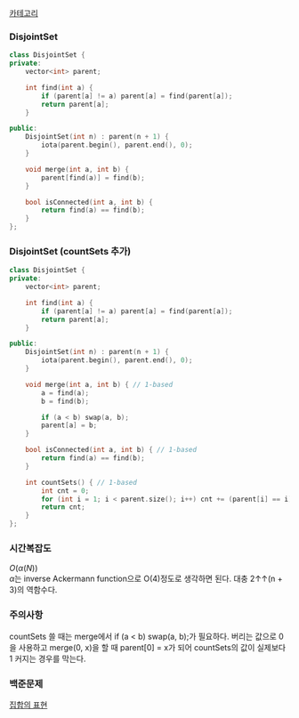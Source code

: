 [카테고리](/README.md)
### DisjointSet
```cpp
class DisjointSet {
private:
    vector<int> parent;

    int find(int a) {
        if (parent[a] != a) parent[a] = find(parent[a]);
        return parent[a];
    }

public:
    DisjointSet(int n) : parent(n + 1) {
        iota(parent.begin(), parent.end(), 0);
    }

    void merge(int a, int b) {
        parent[find(a)] = find(b);
    }

    bool isConnected(int a, int b) {
        return find(a) == find(b);
    }
};
```
### DisjointSet (countSets 추가)
```cpp
class DisjointSet {
private:
    vector<int> parent;

    int find(int a) {
        if (parent[a] != a) parent[a] = find(parent[a]);
        return parent[a];
    }

public:
    DisjointSet(int n) : parent(n + 1) {
        iota(parent.begin(), parent.end(), 0);
    }

    void merge(int a, int b) { // 1-based
        a = find(a);
        b = find(b);

        if (a < b) swap(a, b);
        parent[a] = b;
    }

    bool isConnected(int a, int b) { // 1-based
        return find(a) == find(b);
    }

    int countSets() { // 1-based
        int cnt = 0;
        for (int i = 1; i < parent.size(); i++) cnt += (parent[i] == i);
        return cnt;        
    }
};
```
### 시간복잡도 
$O(\alpha(N))$   
$\alpha$는 inverse Ackermann function으로 O(4)정도로 생각하면 된다. 대충 2↑↑(n + 3)의 역함수다.

### 주의사항
countSets 쓸 때는 merge에서 if (a < b) swap(a, b);가 필요하다. 버리는 값으로 0을 사용하고 merge(0, x)을 할 때 parent[0] = x가 되어 countSets의 값이 실제보다 1 커지는 경우를 막는다.

### 백준문제
[집합의 표현](https://www.acmicpc.net/problem/1717)